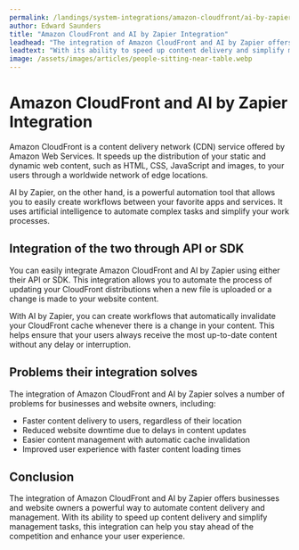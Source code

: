 ```yaml
---
permalink: /landings/system-integrations/amazon-cloudfront/ai-by-zapier
author: Edward Saunders
title: "Amazon CloudFront and AI by Zapier Integration"
leadhead: "The integration of Amazon CloudFront and AI by Zapier offers businesses and website owners a powerful way to automate content delivery and management"
leadtext: "With its ability to speed up content delivery and simplify management tasks, this integration can help you stay ahead of the competition and enhance your user experience."
image: /assets/images/articles/people-sitting-near-table.webp
---
```

<div class="arttext">    <h1>Amazon CloudFront and AI by Zapier Integration</h1>
    <p>Amazon CloudFront is a content delivery network (CDN) service offered by Amazon Web Services. It speeds up the distribution of your static and dynamic web content, such as HTML, CSS, JavaScript and images, to your users through a worldwide network of edge locations.</p>
    <p>AI by Zapier, on the other hand, is a powerful automation tool that allows you to easily create workflows between your favorite apps and services. It uses artificial intelligence to automate complex tasks and simplify your work processes.</p>
    <h2>Integration of the two through API or SDK</h2>
    <p>You can easily integrate Amazon CloudFront and AI by Zapier using either their API or SDK. This integration allows you to automate the process of updating your CloudFront distributions when a new file is uploaded or a change is made to your website content.</p>
    <p>With AI by Zapier, you can create workflows that automatically invalidate your CloudFront cache whenever there is a change in your content. This helps ensure that your users always receive the most up-to-date content without any delay or interruption.</p>
    <h2>Problems their integration solves</h2>
    <p>The integration of Amazon CloudFront and AI by Zapier solves a number of problems for businesses and website owners, including:</p>
    <ul>
        <li>Faster content delivery to users, regardless of their location</li>
        <li>Reduced website downtime due to delays in content updates</li>
        <li>Easier content management with automatic cache invalidation</li>
        <li>Improved user experience with faster content loading times</li>
    </ul>
    <h2>Conclusion</h2>
    <p>The integration of Amazon CloudFront and AI by Zapier offers businesses and website owners a powerful way to automate content delivery and management. With its ability to speed up content delivery and simplify management tasks, this integration can help you stay ahead of the competition and enhance your user experience.</p>
</div>
